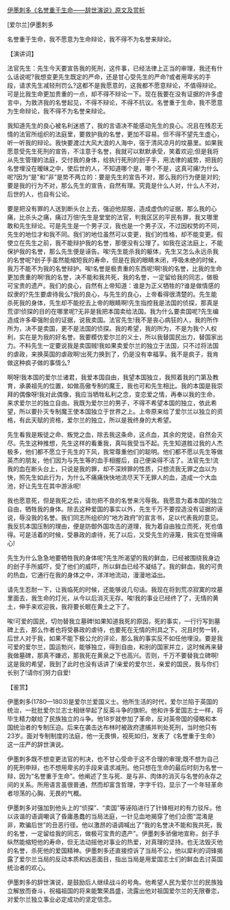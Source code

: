 [伊墨刺多《名誉重于生命——辞世演说》原文及赏析](https://www.vrrw.net/wx/14759.html)

[爱尔兰]伊墨刺多

名誉重于生命，我不愿意为生命辩论，我不得不为名誉来辩论。

【演讲词】

法官先生：先生今天要宣告我的死刑，这件事，已经法律上正当的审理，我还有什么话说呢?我想变更先生既定的严命，还是甘心受先生的严命?或者用卑劣的手段，请求先生减轻刑罚么?这都不是我愿意的，这我都不愿意辩论，不值得辩论。可是比我生命更加贵重的一点，却不得不辩论一下。现在我要在没有证据的许多虚言中，为救济我的名誉起见，不得不辩论，不得不抗议。名誉重于生命，我不愿意为生命辩论，我不得不为名誉来辩论。

我知道先生的良心被名利迷惑了，我的言语决不能感动先生的良心。况且在残忍无情的法官所组织的法庭里，要救护我的名誉，更加不容易。但不得不望先生虚心，听一听我的辩论。我快要渡过大风大浪的人海中，宿于清风凉月的坟墓里。如果我愿意受先生死刑的宣告，不注意于名誉，我就可以默默承受，笑着欢迎;但是我将从先生管理的法庭，交付我的身体，给执行死刑的刽子手，用法律的威势，把我的名誉埋没在暧昧之中，使后世的人，不知道哪个是，哪个不是，这真可痛!为什么呢?因为“是”和“非”是势不两立的：要是先生的宣告不对，那么我的行为便是对的;要是我的行为不对，那么先生的宣告，自然有理。究竟是什么人对，什么人不对，后世的人，也自有公论。

要是把没有罪的人送到断头台上去，强迫他屈服，造成虚伪的证据，那么我的心痛，比杀头之痛，痛过万倍!先生是堂堂的法官，判我区区的平民有罪，我又哪里敢和先生辩论。可是先生是一个男子汉，我也是一个男子汉，不过因权势的不同，先生的地位才和我不同。我们的地位虽然可以变更，我们的性格，却不能变更。假使立在先生之前，我不能辩护我的名誉，那便没有公理了。如我在这法庭上，不能保护我的名誉，那么先生便是诬告。唉!先生能杀我的躯体，先生又怎么永远杀我的名誉呢?刽子手虽然能缩短我的寿命，但是在我的眼睛未闭，呼吸未绝的时候，我万不能不为我的名誉辩护。唉!名誉是极贵重的东西呢!啊!我的名誉，比我的生命更加贵重的啊!我的名誉，决不能和我共死，我的名誉，一定留给我的同志，做极可宝贵的遗产。我们的良心，自然有上帝知道：谁是为正义牺牲的?谁是做情感的奴隶的?先生要虐待我么?我的良心，与先生的良心，上帝看得很清楚的。先生能杀死我的身体，先生却不能挖去上帝的眼睛啊!先生指控我是法国的侦探，那真是荒谬!侦探的目的在哪里呢?无非是我把本国卖给法国。我为什么要卖国呢?先生编造成许多牵强附会的证据，说我卖国。法官先生!我不是丧心病狂的人，我的所作所为，决不是卖国，更不是法国的侦探。我的希望，我的所为，不是为我个人权利，实在是为我的好名誉。我要模仿爱尔兰的义士，所以我替国民出力，替国家出力。不料先生一定要说我是卖国贼!我如果卖爱尔兰的独立于法国，只不过将法国的虐政，来换英国的虐政啊!出死力换到了，仍是没有幸福享。我不是疯子，我肯做这种疯子做的事情么?



啊呀!我本国的爱尔兰诸君，我爱本国自由，我望本国独立，我照着我的门第及教育，承袭祖先的位置，如做高傲专制的魔王，我也可和先生相比。我的本国是我崇拜的偶像呀!我对此偶像，我应当牺牲私利之念，变恋爱之情，再奉以我的生命，来求爱尔兰的独立自由。我既为爱尔兰的男子，不得不希望本国的独立，依此希望，所以要扑灭专制魔王使本国独立于世界之上。上帝原来给了爱尔兰以独立的资格，有此天赋的资格，爱尔兰的独立，所以是我终身的大希望。

先生看我是叛徒之命、叛党之血，除去我这条命，这点血，其余的党徒，自然会灭尽。先生这种推想，先生这样的看重我，真叫我受当不起。先生知道胜过我的人杰极多，他们都不愿立于先生的下风，我常尊重他们的聪明。他们都不愿以先生等做英杰的朋友，他们因为与先生等的血手相握后，自己便染得不洁了。法官先生!流我的血在断头台上，只说是我的罪，却不深辨罪的性质，只想流我无罪之血以为快，照先生如此行为，为什么不痛痛快快地流尽天下无罪人的血，造成一个大血池，好让先生在其中游泳呢!

我也愿意死，但是我死之后，请勿把不良的名誉来污辱我。我愿意为着本国的独立自由，牺牲我的身体。除去这种爱国的事实以外，先生千万不要捏造没有证据的诬说，辱没我的名誉。我们同志所组织的“地方政府”的宣言书，足以代表我的意见。我反抗本国压制的理由，便是防御外国攻击的道理，我为着自由独立而死，死也值得。可是活着的时候，受暴政的虐待，死了以后，又受先生的诬蔑，我实在觉得痛心!

先生为什么急急地要牺牲我的身体呢?先生所渴望的我的鲜血，已经被围绕我身边的刽子手所威吓，受了他们的威吓，所以鲜血已经不凝结了。我的鲜血，我的可贵的热血，它通行在我的身体之中，洋洋地流动，漫漫地溢出。

请先生忍耐一下，让我临死的时候，还能够说几句话。我现在将到荒凉寂寞的坟墓里面去，我生命的灯光，从今以后消灭无存。唉!我的事业已经终了了，无情的黄土，伸手来欢迎我，我将要长眠在黄土之下了。

唉!可爱的国民，切勿替我立墓碑!如果知道我死的原因，死的事实，一行行写到墓碑上去，那么作者也将受暴政的虐待，也要死在无情的刑具之下。况且时势一转，后世人对于我，如果不能下极公允的评论，那么我的事实反不如任他埋没。要是我可爱的爱尔兰，国运勃兴，能够独立，得到自由，和别的国家并立，这时候再来替我做墓碑，那真不嫌迟，那我死在黄泉之下也高兴。否则，千万不要替我立碑啊!这是我的希望，我到了此时也没有话讲了!亲爱的爱尔兰，亲爱的国民，我与你们长别了!请你们努力自爱!

【鉴赏】

伊墨刺多(1780—1803)是爱尔兰爱国义士。他所生活的时代，爱尔兰陷于英国的统治，一批批爱尔兰志士相继举起了反英斗争的旗帜。他和许多爱国志士一样，将毕生精力献给了民族独立的斗争。他18岁就参加了革命，反对英帝国的侵略和本国统治者的专制压迫。后来在袭击达布林时被政府逮捕并判处死刑，当时他只有23岁。面对专制制度的法庭，他一无畏惧，视死如归，发表了《名誉重于生命》这一庄严的辞世演说。

伊墨刺多既不想变更法官的判决，也不甘心受命于这不合理的审理;既不想为自己的死刑申辩，也不想用卑劣的手段来请求减刑。他只想在生命的最后时刻为名誉一辩，因为“名誉重于生命”。他阐述了生与死、是与非、肉体的消灭与名誉的永存之间的关系。所用语言虽很普通，然而却富含哲理，字字千钧，显示了一个年轻革命者坦荡的心胸、无畏的气概。

伊墨刺多对强加到他头上的“侦探”、“卖国”等诬陷进行了针锋相对的有力驳斥。他以诙谐的语调嘲讽了昏庸愚蠢的当局法庭，一针见血地揭穿了他们企图“混淆是非，欺骗后世”的丑恶行径。他以激昂的语调喊出了“我的名誉决不能和我共死，我的名誉，一定留给我的同志，做极可宝贵的遗产”。伊墨刺多骄傲地宣称，刽子手纵然能缩短他的寿命，但无法动摇他对事业的热爱，对真理的坚持。也无法毁灭他的名誉，杀死他的爱国精神。伊墨刺多还直接控诉了当局不公，他以犀利的词锋揭露了爱尔兰当局的反动本质和凶恶面目，指出当局是用爱国志士们的鲜血去讨英国统治者的欢心。

伊墨刺多的辞世演说，是鼓励后人继续战斗的号角。他希望人民为爱尔兰的民族独立解放而奋斗，祝福祖国的将来能繁荣昌盛，流露出他对祖国爱尔兰的无限眷恋，对爱尔兰独立事业必定成功的坚定信念。

